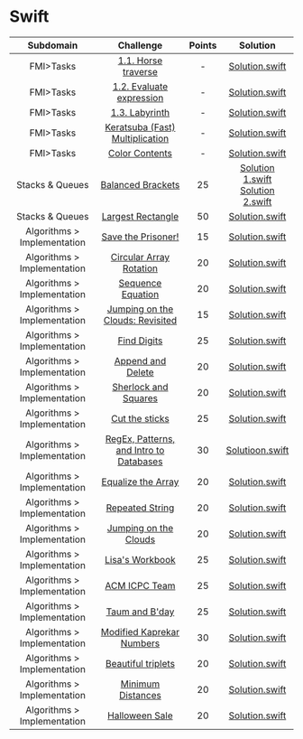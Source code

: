 # Swift

Subdomain | Challenge | Points | Solution 
:-:|:-:|:-:|:-:
FMI>Tasks|[1.1. Horse traverse](https://github.com/andy489/Programming_with_Swift/blob/master/FMI%20Tasks/Task%201.1.%20Horse%20traverse.md)|-|[Solution.swift](https://github.com/andy489/Programming_with_Swift/blob/master/FMI%20Tasks/Task%201.1.%20Solution.swift)
FMI>Tasks|[1.2. Evaluate expression](https://github.com/andy489/Programming_with_Swift/blob/master/FMI%20Tasks/Task%201.2.%20Evaluate%20expression.md)|-|[Solution.swift](https://github.com/andy489/Programming_with_Swift/blob/master/FMI%20Tasks/Task%201.2.%20Solution.swift)
FMI>Tasks|[1.3. Labyrinth](https://github.com/andy489/Programming_with_Swift/blob/master/FMI%20Tasks/Task%201.3.%20Labyrinth.md)|-|[Solution.swift](https://github.com/andy489/Programming_with_Swift/blob/master/FMI%20Tasks/Task%201.3.%20Solution.swift)
FMI>Tasks|[Keratsuba (Fast) Multiplication](https://github.com/andy489/Programming_with_Swift/blob/master/FMI%20Tasks/Fast%20Multiplication.swift)|-|[Solution.swift](https://github.com/andy489/Programming_with_Swift/blob/master/FMI%20Tasks/Fast%20Multiplication.swift)
FMI>Tasks|[Color Contents](https://github.com/andy489/Programming_with_Swift/blob/master/FMI%20Tasks/Color%20Contents.swift)|-|[Solution.swift](https://github.com/andy489/Programming_with_Swift/blob/master/FMI%20Tasks/Color%20Contents.swift)
Stacks & Queues | [Balanced Brackets](https://www.hackerrank.com/challenges/balanced-brackets)|25|[Solution 1.swift](https://github.com/andy489/Programming_with_Swift/blob/master/Stacks%20%26%20Queues/Balanced%20Brackets%20sol%201.swift)<br>[Solution 2.swift](https://github.com/andy489/Programming_with_Swift/blob/master/Stacks%20%26%20Queues/Balanced%20Brackets%20sol%202.swift)
Stacks & Queues | [Largest Rectangle](https://www.hackerrank.com/challenges/largest-rectangle/problem)|50|[Solution.swift](https://github.com/andy489/Programming_with_Swift/blob/master/Stacks%20%26%20Queues/Largest%20Rectangle.swift)
Algorithms > Implementation| [Save the Prisoner!](https://www.hackerrank.com/challenges/save-the-prisoner/problem)|15| [Solution.swift](https://github.com/andy489/Programming_with_Swift/blob/master/Algorithms/Implementation/Save%20the%20Prisoner!.swift)|
Algorithms > Implementation | [Circular Array Rotation](https://www.hackerrank.com/challenges/circular-array-rotation/problem) | 20 |[Solution.swift](https://github.com/andy489/Programming_with_Swift/blob/master/Algorithms/Implementation/Circular%20Array%20Rotation.swift)
Algorithms > Implementation | [Sequence Equation](https://www.hackerrank.com/challenges/permutation-equation/problem) | 20 | [Solution.swift](https://github.com/andy489/Programming_with_Swift/blob/master/Algorithms/Implementation/Sequence%20Equation.swift)
Algorithms > Implementation | [Jumping on the Clouds: Revisited](https://www.hackerrank.com/challenges/jumping-on-the-clouds-revisited/problem)| 15 | [Solution.swift](https://github.com/andy489/Programming_with_Swift/blob/master/Algorithms/Implementation/Jumping%20on%20the%20Clouds:%20Revisited.swift)
Algorithms > Implementation | [Find Digits](https://www.hackerrank.com/challenges/find-digits/problem) | 25 | [Solution.swift](https://github.com/andy489/Programming_with_Swift/blob/master/Algorithms/Implementation/Find%20Digits.swift)
Algorithms > Implementation | [Append and Delete](https://www.hackerrank.com/challenges/append-and-delete/problem) | 20 | [Solution.swift](https://github.com/andy489/Programming_with_Swift/blob/master/Algorithms/Implementation/Append%20and%20Delete.swift)
Algorithms > Implementation | [Sherlock and Squares](https://www.hackerrank.com/challenges/sherlock-and-squares/problem) | 20 | [Solution.swift](https://github.com/andy489/Programming_with_Swift/blob/master/Algorithms/Implementation/Sherlock%20and%20Squares.swift)
Algorithms > Implementation | [Cut the sticks](https://www.hackerrank.com/challenges/cut-the-sticks/problem) | 25 | [Solution.swift](https://github.com/andy489/Programming_with_Swift/blob/master/Algorithms/Implementation/Cut%20the%20sticks.swift)
Algorithms > Implementation | [RegEx, Patterns, and Intro to Databases](https://www.hackerrank.com/challenges/30-regex-patterns/problem) |30| [Solutioon.swift](https://github.com/andy489/Programming_with_Swift/blob/master/Algorithms/Implementation/RegEx%2C%20Patterns%2C%20and%20Intro%20to%20Databases.swift)
Algorithms > Implementation | [Equalize the Array](https://www.hackerrank.com/challenges/equality-in-a-array/problem) | 20 | [Solution.swift](https://github.com/andy489/Programming_with_Swift/blob/master/Algorithms/Implementation/Equalize%20the%20Array.swift)
Algorithms > Implementation | [Repeated String](https://www.hackerrank.com/challenges/repeated-string/problem) | 20 | [Solution.swift](https://github.com/andy489/Programming_with_Swift/blob/master/Algorithms/Implementation/Repeated%20String.swift)
Algorithms > Implementation | [Jumping on the Clouds](https://www.hackerrank.com/challenges/jumping-on-the-clouds/problem) | 20 | [Solution.swift](https://github.com/andy489/Programming_with_Swift/blob/master/Algorithms/Implementation/Jumping%20on%20the%20Clouds.swift)
Algorithms > Implementation | [Lisa's Workbook](https://www.hackerrank.com/challenges/lisa-workbook/problem)| 25 | [Solution.swift](https://github.com/andy489/Programming_with_Swift/blob/master/Algorithms/Implementation/Lisa's%20Workbook.swift)
Algorithms > Implementation | [ACM ICPC Team](https://www.hackerrank.com/challenges/acm-icpc-team/problem) | 25 | [Solution.swift](https://github.com/andy489/Programming_with_Swift/blob/master/Algorithms/Implementation/ACM%20ICPC%20Team.swift)
Algorithms > Implementation | [Taum and B'day](https://www.hackerrank.com/challenges/taum-and-bday/problem)| 25 | [Solution.swift](https://github.com/andy489/Programming_with_Swift/blob/master/Algorithms/Implementation/Taum%20and%20B'day.swift)
Algorithms > Implementation | [Modified Kaprekar Numbers](https://www.hackerrank.com/challenges/kaprekar-numbers/problem) | 30 | [Solution.swift](https://github.com/andy489/Programming_with_Swift/blob/master/Algorithms/Implementation/Modified%20Kaprekar%20Numbers.swift)
Algorithms > Implementation | [Beautiful triplets](https://www.hackerrank.com/challenges/beautiful-triplets/problem) | 20 | [Solution.swift](https://github.com/andy489/Programming_with_Swift/blob/master/Algorithms/Implementation/Beautiful%20triplets.swift)
Algorithms > Implementation | [Minimum Distances](https://www.hackerrank.com/challenges/minimum-distances/problem) | 20 | [Solution.swift](https://github.com/andy489/Programming_with_Swift/blob/master/Algorithms/Implementation/Minimum%20Distances.swift)
Algorithms > Implementation | [Halloween Sale](https://www.hackerrank.com/challenges/halloween-sale/problem) | 20 | [Solution.swift](https://github.com/andy489/Programming_with_Swift/blob/master/Algorithms/Implementation/Halloween%20Sale.swift)

